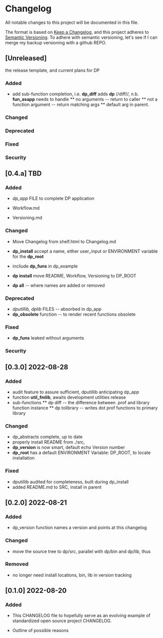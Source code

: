 
# Changelog

All notable changes to this project will be documented in this file.

The format is based on [Keep a
Changelog](https://keepachangelog.com/en/1.0.0/), and this project
adheres to [Semantic Versioning](https://semver.org/spec/v2.0.0.html).
To adhere with semantic versioning, let's see if I can merge my backup
versioning with a github REPO.

## [Unreleased]

  the release template, and current plans for DP

### Added

* add sub-function completion, i.e.  **dp_diff** adds **dp** //diff//, 
  n.b. **fun_asapp** needs to handle
** no arguments -- return to caller
** not a function argument -- return matching args
** default arg in parent.


### Changed

### Deprecated

### Fixed

### Security

## [0.4.a] TBD

### Added

* *dp_app* FILE to complete DP application

* Workflow.md
* Versioning.md

### Changed

* Move Changelog from shelf.html to Changelog.md
* **dp_install** accept a name, either user_input or ENVIRONMENT
  variable for the **dp_root**
* incliude **dp_funs** in dp_example


* **dp install** move README, Workflow, Versioning  to DP_ROOT 
* **dp all** -- where names are added or removed

### Deprecated

* *dputillib, dplib* FILES -- absorbed in dp_app
* **dp_obsolete** function -- to render recent functions obsolete

### Fixed

* **dp_funs** leaked without arguments 

### Security


## [0.3.0] 2022-08-28

### Added

* audit feature to assure sufficient, dputillib anticipating dp_app
* function **util_fmlib**, awaits development utilities release
* sub-functions
** dp diff -- the difference between .prof and library function instance
** dp tolibrary -- writes dot prof functions to primary library


### Changed

* dp_abstracts complete, up to date
* properly install README from ./src,
* **dp_version** is now smart, default echo Version number
* **dp_root** has a default ENVIRONMENT Variable:  DP_ROOT, to locate installation

### Fixed

* dputillib audited for completeness, built during dp_install
* added README.md to SRC, install in parent

## [0.2.0]  2022-08-21

### Added

+ dp_version function names a version and points at this changelog

### Changed

+ move the source tree to dp/src, parallel with dp/bin and dp/lib, thus

### Removed

+ no longer need install locations, bin, lib in version tracking

## [0.1.0] 2022-08-20

### Added

* This CHANGELOG file to hopefully serve as an evolving example of
  standardized open source project CHANGELOG.

*  Outline of possible reasons

